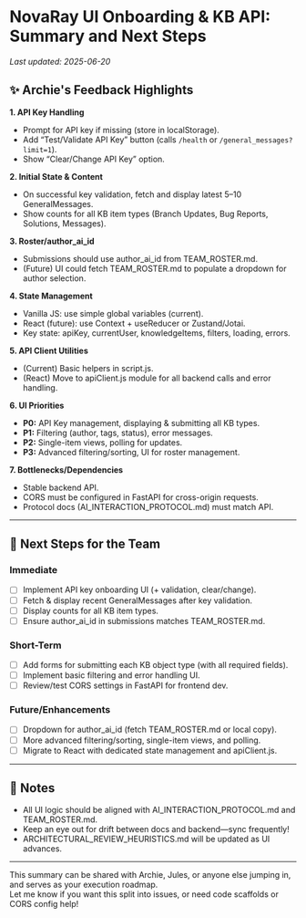 # NovaRay UI Onboarding & KB API: Summary and Next Steps
_Last updated: 2025-06-20_

## ✨ Archie's Feedback Highlights

**1. API Key Handling**
- Prompt for API key if missing (store in localStorage).
- Add “Test/Validate API Key” button (calls `/health` or `/general_messages?limit=1`).
- Show “Clear/Change API Key” option.

**2. Initial State & Content**
- On successful key validation, fetch and display latest 5–10 GeneralMessages.
- Show counts for all KB item types (Branch Updates, Bug Reports, Solutions, Messages).

**3. Roster/author_ai_id**
- Submissions should use author_ai_id from TEAM_ROSTER.md.
- (Future) UI could fetch TEAM_ROSTER.md to populate a dropdown for author selection.

**4. State Management**
- Vanilla JS: use simple global variables (current).
- React (future): use Context + useReducer or Zustand/Jotai.
- Key state: apiKey, currentUser, knowledgeItems, filters, loading, errors.

**5. API Client Utilities**
- (Current) Basic helpers in script.js.
- (React) Move to apiClient.js module for all backend calls and error handling.

**6. UI Priorities**
- **P0:** API Key management, displaying & submitting all KB types.
- **P1:** Filtering (author, tags, status), error messages.
- **P2:** Single-item views, polling for updates.
- **P3:** Advanced filtering/sorting, UI for roster management.

**7. Bottlenecks/Dependencies**
- Stable backend API.
- CORS must be configured in FastAPI for cross-origin requests.
- Protocol docs (AI_INTERACTION_PROTOCOL.md) must match API.

---

## 🚦 Next Steps for the Team

### **Immediate**
- [ ] Implement API key onboarding UI (+ validation, clear/change).
- [ ] Fetch & display recent GeneralMessages after key validation.
- [ ] Display counts for all KB item types.
- [ ] Ensure author_ai_id in submissions matches TEAM_ROSTER.md.

### **Short-Term**
- [ ] Add forms for submitting each KB object type (with all required fields).
- [ ] Implement basic filtering and error handling UI.
- [ ] Review/test CORS settings in FastAPI for frontend dev.

### **Future/Enhancements**
- [ ] Dropdown for author_ai_id (fetch TEAM_ROSTER.md or local copy).
- [ ] More advanced filtering/sorting, single-item views, and polling.
- [ ] Migrate to React with dedicated state management and apiClient.js.

---

## 📎 Notes
- All UI logic should be aligned with AI_INTERACTION_PROTOCOL.md and TEAM_ROSTER.md.
- Keep an eye out for drift between docs and backend—sync frequently!
- ARCHITECTURAL_REVIEW_HEURISTICS.md will be updated as UI advances.

---

This summary can be shared with Archie, Jules, or anyone else jumping in, and serves as your execution roadmap.  
Let me know if you want this split into issues, or need code scaffolds or CORS config help!